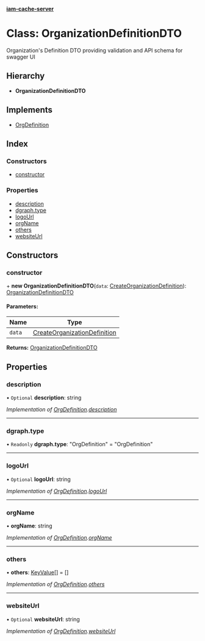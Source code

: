 **[iam-cache-server](../README.md)**

# Class: OrganizationDefinitionDTO

Organization's Definition DTO providing validation and API schema for swagger UI

## Hierarchy

* **OrganizationDefinitionDTO**

## Implements

* [OrgDefinition](../interfaces/orgdefinition.md)

## Index

### Constructors

* [constructor](organizationdefinitiondto.md#constructor)

### Properties

* [description](organizationdefinitiondto.md#description)
* [dgraph.type](organizationdefinitiondto.md#dgraph.type)
* [logoUrl](organizationdefinitiondto.md#logourl)
* [orgName](organizationdefinitiondto.md#orgname)
* [others](organizationdefinitiondto.md#others)
* [websiteUrl](organizationdefinitiondto.md#websiteurl)

## Constructors

### constructor

\+ **new OrganizationDefinitionDTO**(`data`: [CreateOrganizationDefinition](../interfaces/createorganizationdefinition.md)): [OrganizationDefinitionDTO](organizationdefinitiondto.md)

#### Parameters:

Name | Type |
------ | ------ |
`data` | [CreateOrganizationDefinition](../interfaces/createorganizationdefinition.md) |

**Returns:** [OrganizationDefinitionDTO](organizationdefinitiondto.md)

## Properties

### description

• `Optional` **description**: string

*Implementation of [OrgDefinition](../interfaces/orgdefinition.md).[description](../interfaces/orgdefinition.md#description)*

___

### dgraph.type

• `Readonly` **dgraph.type**: \"OrgDefinition\" = "OrgDefinition"

___

### logoUrl

• `Optional` **logoUrl**: string

*Implementation of [OrgDefinition](../interfaces/orgdefinition.md).[logoUrl](../interfaces/orgdefinition.md#logourl)*

___

### orgName

•  **orgName**: string

*Implementation of [OrgDefinition](../interfaces/orgdefinition.md).[orgName](../interfaces/orgdefinition.md#orgname)*

___

### others

•  **others**: [KeyValue](../interfaces/keyvalue.md)[] = []

*Implementation of [OrgDefinition](../interfaces/orgdefinition.md).[others](../interfaces/orgdefinition.md#others)*

___

### websiteUrl

• `Optional` **websiteUrl**: string

*Implementation of [OrgDefinition](../interfaces/orgdefinition.md).[websiteUrl](../interfaces/orgdefinition.md#websiteurl)*
